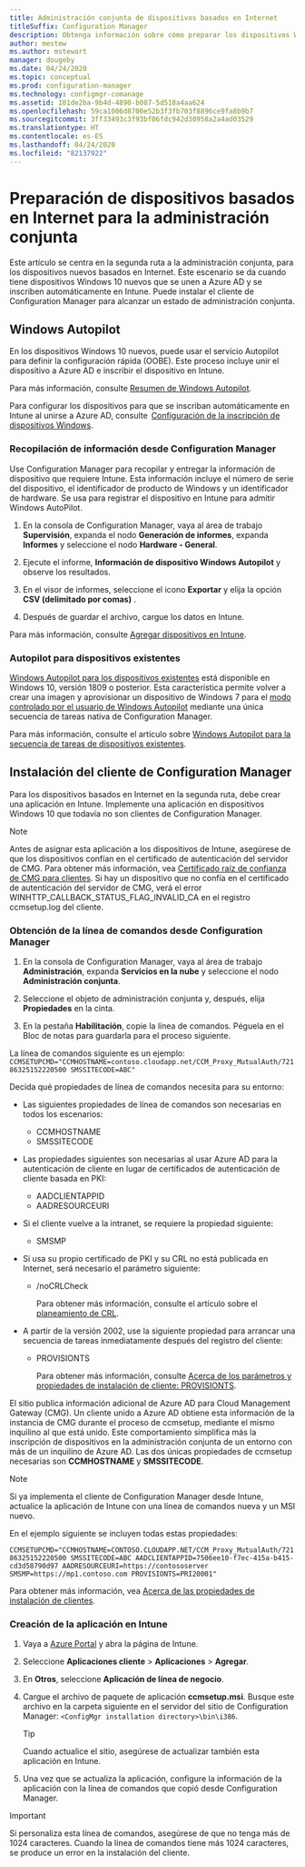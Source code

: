 ```yaml
---
title: Administración conjunta de dispositivos basados en Internet
titleSuffix: Configuration Manager
description: Obtenga información sobre cómo preparar los dispositivos Windows 10 basados en Internet para la administración conjunta.
author: mestew
ms.author: mstewart
manager: dougeby
ms.date: 04/24/2020
ms.topic: conceptual
ms.prod: configuration-manager
ms.technology: configmgr-comanage
ms.assetid: 101de2ba-9b4d-4890-b087-5d518a4aa624
ms.openlocfilehash: 59ca1006d8700e52b3f3fb703f8896ce9fa8b9b7
ms.sourcegitcommit: 3ff33493c3f93bf06fdc942d30958a2a4ad03529
ms.translationtype: HT
ms.contentlocale: es-ES
ms.lasthandoff: 04/24/2020
ms.locfileid: "82137922"
---
```

# <a name="how-to-prepare-internet-based-devices-for-co-management"></a>Preparación de dispositivos basados en Internet para la administración conjunta

Este artículo se centra en la segunda ruta a la administración conjunta, para los dispositivos nuevos basados en Internet. Este escenario se da cuando tiene dispositivos Windows 10 nuevos que se unen a Azure AD y se inscriben automáticamente en Intune. Puede instalar el cliente de Configuration Manager para alcanzar un estado de administración conjunta.  

## <a name="windows-autopilot"></a>Windows Autopilot

En los dispositivos Windows 10 nuevos, puede usar el servicio Autopilot para definir la configuración rápida (OOBE). Este proceso incluye unir el dispositivo a Azure AD e inscribir el dispositivo en Intune.  

Para más información, consulte [Resumen de Windows Autopilot](https://docs.microsoft.com/windows/deployment/windows-autopilot/windows-autopilot).

Para configurar los dispositivos para que se inscriban automáticamente en Intune al unirse a Azure AD, consulte  [Configuración de la inscripción de dispositivos Windows](https://docs.microsoft.com/intune/windows-enroll).  

### <a name="gather-information-from-configuration-manager"></a>Recopilación de información desde Configuration Manager

Use Configuration Manager para recopilar y entregar la información de dispositivo que requiere Intune. Esta información incluye el número de serie del dispositivo, el identificador de producto de Windows y un identificador de hardware. Se usa para registrar el dispositivo en Intune para admitir Windows AutoPilot.

1. En la consola de Configuration Manager, vaya al área de trabajo **Supervisión**, expanda el nodo **Generación de informes**, expanda **Informes** y seleccione el nodo **Hardware - General**.  

2. Ejecute el informe, **Información de dispositivo Windows Autopilot** y observe los resultados.  

3. En el visor de informes, seleccione el icono **Exportar** y elija la opción **CSV (delimitado por comas)** .  

4. Después de guardar el archivo, cargue los datos en Intune.  

Para más información, consulte [Agregar dispositivos en Intune](https://docs.microsoft.com/intune/enrollment-autopilot#add-devices).

### <a name="autopilot-for-existing-devices"></a>Autopilot para dispositivos existentes
<!--1358333-->

[Windows Autopilot para los dispositivos existentes](https://techcommunity.microsoft.com/t5/Windows-IT-Pro-Blog/New-Windows-Autopilot-capabilities-and-expanded-partner-support/ba-p/260430) está disponible en Windows 10, versión 1809 o posterior. Esta característica permite volver a crear una imagen y aprovisionar un dispositivo de Windows 7 para el [modo controlado por el usuario de Windows Autopilot](https://docs.microsoft.com/windows/deployment/windows-autopilot/user-driven) mediante una única secuencia de tareas nativa de Configuration Manager.

Para más información, consulte el artículo sobre [Windows Autopilot para la secuencia de tareas de dispositivos existentes](../osd/deploy-use/windows-autopilot-for-existing-devices.md).

## <a name="install-the-configuration-manager-client"></a>Instalación del cliente de Configuration Manager

Para los dispositivos basados en Internet en la segunda ruta, debe crear una aplicación en Intune. Implemente una aplicación en dispositivos Windows 10 que todavía no son clientes de Configuration Manager.

> [!NOTE]
> Antes de asignar esta aplicación a los dispositivos de Intune, asegúrese de que los dispositivos confían en el certificado de autenticación del servidor de CMG. Para obtener más información, vea [Certificado raíz de confianza de CMG para clientes](../core/clients/manage/cmg/certificates-for-cloud-management-gateway.md#bkmk_cmgroot). Si hay un dispositivo que no confía en el certificado de autenticación del servidor de CMG, verá el error WINHTTP_CALLBACK_STATUS_FLAG_INVALID_CA en el registro ccmsetup.log del cliente.

### <a name="get-the-command-line-from-configuration-manager"></a>Obtención de la línea de comandos desde Configuration Manager

1. En la consola de Configuration Manager, vaya al área de trabajo **Administración**, expanda **Servicios en la nube** y seleccione el nodo **Administración conjunta**.  

2. Seleccione el objeto de administración conjunta y, después, elija **Propiedades** en la cinta.  

3. En la pestaña **Habilitación**, copie la línea de comandos. Péguela en el Bloc de notas para guardarla para el proceso siguiente.  

La línea de comandos siguiente es un ejemplo: `CCMSETUPCMD="CCMHOSTNAME=contoso.cloudapp.net/CCM_Proxy_MutualAuth/72186325152220500 SMSSITECODE=ABC"`

<!--1358215-->
Decida qué propiedades de línea de comandos necesita para su entorno:  

- Las siguientes propiedades de línea de comandos son necesarias en todos los escenarios:  
  - CCMHOSTNAME  
  - SMSSITECODE  

- Las propiedades siguientes son necesarias al usar Azure AD para la autenticación de cliente en lugar de certificados de autenticación de cliente basada en PKI:  
  - AADCLIENTAPPID  
  - AADRESOURCEURI  

- Si el cliente vuelve a la intranet, se requiere la propiedad siguiente:  
  - SMSMP  

- Si usa su propio certificado de PKI y su CRL no está publicada en Internet, será necesario el parámetro siguiente:  
  - /noCRLCheck  

    Para obtener más información, consulte el artículo sobre el [planeamiento de CRL](../core/plan-design/security/plan-for-security.md#BKMK_PlanningForCRLs).

- A partir de la versión 2002, use la siguiente propiedad para arrancar una secuencia de tareas inmediatamente después del registro del cliente:
  - PROVISIONTS

    Para obtener más información, consulte [Acerca de los parámetros y propiedades de instalación de cliente: PROVISIONTS](../core/clients/deploy/about-client-installation-properties.md#provisionts).

El sitio publica información adicional de Azure AD para Cloud Management Gateway (CMG). Un cliente unido a Azure AD obtiene esta información de la instancia de CMG durante el proceso de ccmsetup, mediante el mismo inquilino al que está unido. Este comportamiento simplifica más la inscripción de dispositivos en la administración conjunta de un entorno con más de un inquilino de Azure AD. Las dos únicas propiedades de ccmsetup necesarias son **CCMHOSTNAME** y **SMSSITECODE**.<!--3607731-->

> [!NOTE]
> Si ya implementa el cliente de Configuration Manager desde Intune, actualice la aplicación de Intune con una línea de comandos nueva y un MSI nuevo. <!-- SCCMDocs-pr issue 3084 -->

En el ejemplo siguiente se incluyen todas estas propiedades:

`CCMSETUPCMD="CCMHOSTNAME=CONTOSO.CLOUDAPP.NET/CCM_Proxy_MutualAuth/72186325152220500 SMSSITECODE=ABC AADCLIENTAPPID=7506ee10-f7ec-415a-b415-cd3d58790d97 AADRESOURCEURI=https://contososerver SMSMP=https://mp1.contoso.com PROVISIONTS=PRI20001"`

Para obtener más información, vea [Acerca de las propiedades de instalación de clientes](../core/clients/deploy/about-client-installation-properties.md).

### <a name="create-the-app-in-intune"></a>Creación de la aplicación en Intune

1. Vaya a [Azure Portal](https://portal.azure.com) y abra la página de Intune.  

2. Seleccione **Aplicaciones cliente** > **Aplicaciones** > **Agregar**.  

3. En **Otros**, seleccione **Aplicación de línea de negocio**.  

4. Cargue el archivo de paquete de aplicación **ccmsetup.msi**. Busque este archivo en la carpeta siguiente en el servidor del sitio de Configuration Manager: `<ConfigMgr installation directory>\bin\i386`.  

    > [!Tip]  
    > Cuando actualice el sitio, asegúrese de actualizar también esta aplicación en Intune.  

5. Una vez que se actualiza la aplicación, configure la información de la aplicación con la línea de comandos que copió desde Configuration Manager.  

> [!IMPORTANT]
> Si personaliza esta línea de comandos, asegúrese de que no tenga más de 1024 caracteres. Cuando la línea de comandos tiene más 1024 caracteres, se produce un error en la instalación del cliente.
